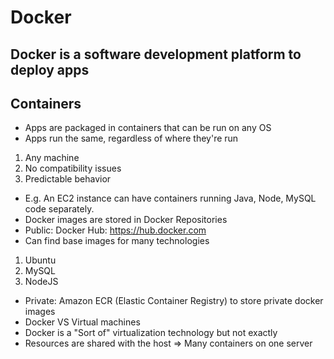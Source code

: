 # Docker

## Docker is a software development platform to deploy apps

## Containers
* Apps are packaged in containers that can be run on any OS 
* Apps run the same, regardless of where they're run 
1. Any machine 
2. No compatibility issues 
3. Predictable behavior
* E.g. An EC2 instance can have containers running Java, Node, MySQL code separately.
* Docker images are stored in Docker Repositories 
* Public: Docker Hub: https://hub.docker.com
* Can find base images for many technologies 
1. Ubuntu
2. MySQL
3. NodeJS 
* Private: Amazon ECR (Elastic Container Registry) to store private docker images 
* Docker VS Virtual machines 
* Docker is a "Sort of" virtualization technology but not exactly
* Resources are shared with the host => Many containers on one server